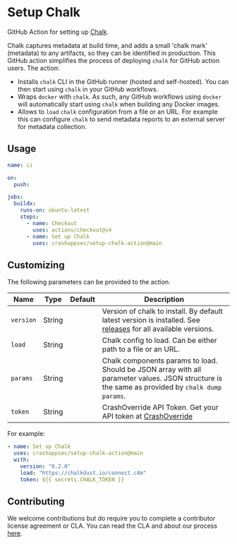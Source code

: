 # Setup Chalk

GitHub Action for setting up [Chalk].

Chalk captures metadata at build time, and adds a small 'chalk mark' (metadata)
to any artifacts, so they can be identified in production. This GitHub action
simplifies the process of deploying `chalk` for GitHub action users. The
action:

- Installs `chalk` CLI in the GitHub runner (hosted and
  self-hosted). You can then start using `chalk` in your GitHub workflows.
- Wraps `docker` with `chalk`. As such, any GitHub workflows using `docker`
  will automatically start using `chalk` when building any Docker images.
- Allows to `load` `chalk` configuration from a file or an URL. For
  example this can configure `chalk` to send metadata reports to an
  external server for metadata collection.

## Usage

```yaml
name: ci

on:
  push:

jobs:
  buildx:
    runs-on: ubuntu-latest
    steps:
      - name: Checkout
        uses: actions/checkout@v4
      - name: Set up Chalk
        uses: crashappsec/setup-chalk-action@main
```

## Customizing

The following parameters can be provided to the action.

| Name      | Type   | Default | Description                                                                                                                                     |
| --------- | ------ | ------- | ----------------------------------------------------------------------------------------------------------------------------------------------- |
| `version` | String |         | Version of chalk to install. By default latest version is installed. See [releases] for all available versions.                                 |
| `load`    | String |         | Chalk config to load. Can be either path to a file or an URL.                                                                                   |
| `params`  | String |         | Chalk components params to load. Should be JSON array with all parameter values. JSON structure is the same as provided by `chalk dump params`. |
| `token`   | String |         | CrashOverride API Token. Get your API token at [CrashOverride]                                                                                  |

For example:

```yaml
- name: Set up Chalk
  uses: crashappsec/setup-chalk-action@main
  with:
    version: "0.2.0"
    load: "https://chalkdust.io/connect.c4m"
    token: ${{ secrets.CHALK_TOKEN }}
```

[chalk]: https://github.com/crashappsec/chalk/
[releases]: https://crashoverride.com/releases
[CrashOverride]: https://crashoverride.run

## Contributing

We welcome contributions but do require you to complete a contributor
license agreement or CLA. You can read the CLA and about our process
[here](https://github.com/crashappsec/.github/blob/main/CLA-process.md).
